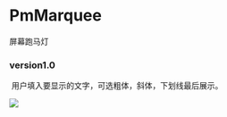# PmMarquee
屏幕跑马灯
### version1.0
 用户填入要显示的文字，可选粗体，斜体，下划线最后展示。
 
![](https://github.com/Yangpengtao/PmMarquee/blob/master/drawable/show_1.gif)
